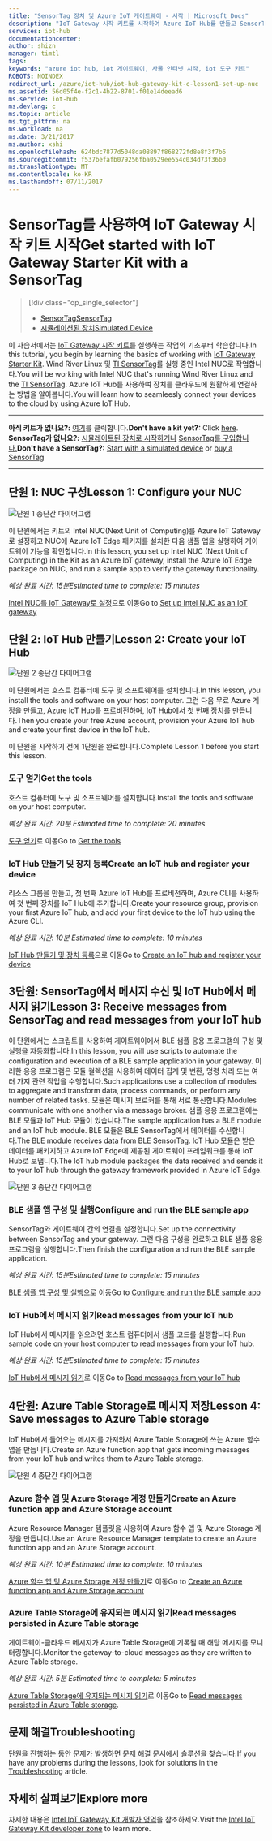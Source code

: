 ```yaml
---
title: "SensorTag 장치 및 Azure IoT 게이트웨이 - 시작 | Microsoft Docs"
description: "IoT Gateway 시작 키트를 시작하여 Azure IoT Hub를 만들고 SensorTag 및 게이트웨이를 IoT Hub에 연결합니다."
services: iot-hub
documentationcenter: 
author: shizn
manager: timtl
tags: 
keywords: "azure iot hub, iot 게이트웨이, 사물 인터넷 시작, iot 도구 키트"
ROBOTS: NOINDEX
redirect_url: /azure/iot-hub/iot-hub-gateway-kit-c-lesson1-set-up-nuc
ms.assetid: 56d05f4e-f2c1-4b22-8701-f01e14deead6
ms.service: iot-hub
ms.devlang: c
ms.topic: article
ms.tgt_pltfrm: na
ms.workload: na
ms.date: 3/21/2017
ms.author: xshi
ms.openlocfilehash: 624bdc7877d5048da08897f868272fd8e8f3f7b6
ms.sourcegitcommit: f537befafb079256fba0529ee554c034d73f36b0
ms.translationtype: MT
ms.contentlocale: ko-KR
ms.lasthandoff: 07/11/2017
---
```

# <a name="get-started-with-iot-gateway-starter-kit-with-a-sensortag"></a><span data-ttu-id="2ec6f-104">SensorTag를 사용하여 IoT Gateway 시작 키트 시작</span><span class="sxs-lookup"><span data-stu-id="2ec6f-104">Get started with IoT Gateway Starter Kit with a SensorTag</span></span>

> [!div class="op_single_selector"]
> * [<span data-ttu-id="2ec6f-105">SensorTag</span><span class="sxs-lookup"><span data-stu-id="2ec6f-105">SensorTag</span></span>](iot-hub-gateway-kit-c-get-started.md)
> * [<span data-ttu-id="2ec6f-106">시뮬레이션된 장치</span><span class="sxs-lookup"><span data-stu-id="2ec6f-106">Simulated Device</span></span>](iot-hub-gateway-kit-c-sim-get-started.md)

<span data-ttu-id="2ec6f-107">이 자습서에서는 [IoT Gateway 시작 키트](https://aka.ms/gateway-kit)를 실행하는 작업의 기초부터 학습합니다.</span><span class="sxs-lookup"><span data-stu-id="2ec6f-107">In this tutorial, you begin by learning the basics of working with [IoT Gateway Starter Kit](https://aka.ms/gateway-kit).</span></span> <span data-ttu-id="2ec6f-108">Wind River Linux 및 [TI SensorTag](http://www.ti.com/ww/en/wireless_connectivity/sensortag2015/index.html#main)를 실행 중인 Intel NUC로 작업합니다.</span><span class="sxs-lookup"><span data-stu-id="2ec6f-108">You will be working with Intel NUC that's running Wind River Linux and the [TI SensorTag](http://www.ti.com/ww/en/wireless_connectivity/sensortag2015/index.html#main).</span></span> <span data-ttu-id="2ec6f-109">Azure IoT Hub를 사용하여 장치를 클라우드에 원활하게 연결하는 방법을 알아봅니다.</span><span class="sxs-lookup"><span data-stu-id="2ec6f-109">You will learn how to seamleesly connect your devices to the cloud by using Azure IoT Hub.</span></span>

***
<span data-ttu-id="2ec6f-110">**아직 키트가 없나요?:** [여기](https://aka.ms/gateway-kit)를 클릭합니다.</span><span class="sxs-lookup"><span data-stu-id="2ec6f-110">**Don't have a kit yet?:** Click [here](https://aka.ms/gateway-kit).</span></span> <span data-ttu-id="2ec6f-111">**SensorTag가 없나요?:** [시뮬레이트된 장치로 시작하거나](iot-hub-gateway-kit-c-sim-get-started.md) [SensorTag를 구입합니다.](http://www.ti.com/ww/en/wireless_connectivity/sensortag2015/?INTC=SensorTag&HQS=sensortag)</span><span class="sxs-lookup"><span data-stu-id="2ec6f-111">**Don't have a SensorTag?:** [Start with a simulated device](iot-hub-gateway-kit-c-sim-get-started.md) or [buy a SensorTag](http://www.ti.com/ww/en/wireless_connectivity/sensortag2015/?INTC=SensorTag&HQS=sensortag)</span></span>
***

## <a name="lesson-1-configure-your-nuc"></a><span data-ttu-id="2ec6f-112">단원 1: NUC 구성</span><span class="sxs-lookup"><span data-stu-id="2ec6f-112">Lesson 1: Configure your NUC</span></span>
![단원 1 종단간 다이어그램](media/iot-hub-gateway-kit-lessons/e2e-lesson1.png)

<span data-ttu-id="2ec6f-114">이 단원에서는 키트의 Intel NUC(Next Unit of Computing)를 Azure IoT Gateway로 설정하고 NUC에 Azure IoT Edge 패키지를 설치한 다음 샘플 앱을 실행하여 게이트웨이 기능을 확인합니다.</span><span class="sxs-lookup"><span data-stu-id="2ec6f-114">In this lesson, you set up Intel NUC (Next Unit of Computing) in the Kit as an Azure IoT gateway, install the Azure IoT Edge package on NUC, and run a sample app to verify the gateway functionality.</span></span>

<span data-ttu-id="2ec6f-115">*예상 완료 시간: 15분*</span><span class="sxs-lookup"><span data-stu-id="2ec6f-115">*Estimated time to complete: 15 minutes*</span></span>

<span data-ttu-id="2ec6f-116">[Intel NUC를 IoT Gateway로 설정](iot-hub-gateway-kit-c-lesson1-set-up-nuc.md)으로 이동</span><span class="sxs-lookup"><span data-stu-id="2ec6f-116">Go to [Set up Intel NUC as an IoT gateway](iot-hub-gateway-kit-c-lesson1-set-up-nuc.md)</span></span>

## <a name="lesson-2-create-your-iot-hub"></a><span data-ttu-id="2ec6f-117">단원 2: IoT Hub 만들기</span><span class="sxs-lookup"><span data-stu-id="2ec6f-117">Lesson 2: Create your IoT Hub</span></span>
![단원 2 종단간 다이어그램](media/iot-hub-gateway-kit-lessons/e2e-lesson2.png)

<span data-ttu-id="2ec6f-119">이 단원에서는 호스트 컴퓨터에 도구 및 소프트웨어를 설치합니다.</span><span class="sxs-lookup"><span data-stu-id="2ec6f-119">In this lesson, you install the tools and software on your host computer.</span></span> <span data-ttu-id="2ec6f-120">그런 다음 무료 Azure 계정을 만들고, Azure IoT Hub를 프로비전하며, IoT Hub에서 첫 번째 장치를 만듭니다.</span><span class="sxs-lookup"><span data-stu-id="2ec6f-120">Then you create your free Azure account, provision your Azure IoT hub and create your first device in the IoT hub.</span></span>

<span data-ttu-id="2ec6f-121">이 단원을 시작하기 전에 1단원을 완료합니다.</span><span class="sxs-lookup"><span data-stu-id="2ec6f-121">Complete Lesson 1 before you start this lesson.</span></span>

### <a name="get-the-tools"></a><span data-ttu-id="2ec6f-122">도구 얻기</span><span class="sxs-lookup"><span data-stu-id="2ec6f-122">Get the tools</span></span>
<span data-ttu-id="2ec6f-123">호스트 컴퓨터에 도구 및 소프트웨어를 설치합니다.</span><span class="sxs-lookup"><span data-stu-id="2ec6f-123">Install the tools and software on your host computer.</span></span>

<span data-ttu-id="2ec6f-124">*예상 완료 시간: 20분* </span><span class="sxs-lookup"><span data-stu-id="2ec6f-124">*Estimated time to complete: 20 minutes*</span></span>

<span data-ttu-id="2ec6f-125">[도구 얻기](iot-hub-gateway-kit-c-lesson2-get-the-tools-win32.md)로 이동</span><span class="sxs-lookup"><span data-stu-id="2ec6f-125">Go to [Get the tools](iot-hub-gateway-kit-c-lesson2-get-the-tools-win32.md)</span></span>

### <a name="create-an-iot-hub-and-register-your-device"></a><span data-ttu-id="2ec6f-126">IoT Hub 만들기 및 장치 등록</span><span class="sxs-lookup"><span data-stu-id="2ec6f-126">Create an IoT hub and register your device</span></span>
<span data-ttu-id="2ec6f-127">리소스 그룹을 만들고, 첫 번째 Azure IoT Hub를 프로비전하며, Azure CLI를 사용하여 첫 번째 장치를 IoT Hub에 추가합니다.</span><span class="sxs-lookup"><span data-stu-id="2ec6f-127">Create your resource group, provision your first Azure IoT hub, and add your first device to the IoT hub using the Azure CLI.</span></span>

<span data-ttu-id="2ec6f-128">*예상 완료 시간: 10분*  </span><span class="sxs-lookup"><span data-stu-id="2ec6f-128">*Estimated time to complete: 10 minutes*</span></span>

<span data-ttu-id="2ec6f-129">[IoT Hub 만들기 및 장치 등록](iot-hub-gateway-kit-c-lesson2-register-device.md)으로 이동</span><span class="sxs-lookup"><span data-stu-id="2ec6f-129">Go to [Create an IoT hub and register your device](iot-hub-gateway-kit-c-lesson2-register-device.md)</span></span>

## <a name="lesson-3-receive-messages-from-sensortag-and-read-messages-from-your-iot-hub"></a><span data-ttu-id="2ec6f-130">3단원: SensorTag에서 메시지 수신 및 IoT Hub에서 메시지 읽기</span><span class="sxs-lookup"><span data-stu-id="2ec6f-130">Lesson 3: Receive messages from SensorTag and read messages from your IoT hub</span></span>
<span data-ttu-id="2ec6f-131">이 단원에서는 스크립트를 사용하여 게이트웨이에서 BLE 샘플 응용 프로그램의 구성 및 실행을 자동화합니다.</span><span class="sxs-lookup"><span data-stu-id="2ec6f-131">In this lesson, you will use scripts to automate the configuration and execution of a BLE sample application in your gateway.</span></span> <span data-ttu-id="2ec6f-132">이러한 응용 프로그램은 모듈 컬렉션을 사용하여 데이터 집계 및 변환, 명령 처리 또는 여러 가지 관련 작업을 수행합니다.</span><span class="sxs-lookup"><span data-stu-id="2ec6f-132">Such applications use a collection of modules to aggregate and transform data, process commands, or perform any number of related tasks.</span></span> <span data-ttu-id="2ec6f-133">모듈은 메시지 브로커를 통해 서로 통신합니다.</span><span class="sxs-lookup"><span data-stu-id="2ec6f-133">Modules communicate with one another via a message broker.</span></span> <span data-ttu-id="2ec6f-134">샘플 응용 프로그램에는 BLE 모듈과 IoT Hub 모듈이 있습니다.</span><span class="sxs-lookup"><span data-stu-id="2ec6f-134">The sample application has a BLE module and an IoT hub module.</span></span> <span data-ttu-id="2ec6f-135">BLE 모듈은 BLE SensorTag에서 데이터를 수신합니다.</span><span class="sxs-lookup"><span data-stu-id="2ec6f-135">The BLE module receives data from BLE SensorTag.</span></span> <span data-ttu-id="2ec6f-136">IoT Hub 모듈은 받은 데이터를 패키지하고 Azure IoT Edge에 제공된 게이트웨이 프레임워크를 통해 IoT Hub로 보냅니다.</span><span class="sxs-lookup"><span data-stu-id="2ec6f-136">The IoT hub module packages the data received and sends it to your IoT hub through the gateway framework provided in Azure IoT Edge.</span></span>

![단원 3 종단간 다이어그램](media/iot-hub-gateway-kit-lessons/e2e-lesson3.png)

### <a name="configure-and-run-the-ble-sample-app"></a><span data-ttu-id="2ec6f-138">BLE 샘플 앱 구성 및 실행</span><span class="sxs-lookup"><span data-stu-id="2ec6f-138">Configure and run the BLE sample app</span></span>
<span data-ttu-id="2ec6f-139">SensorTag와 게이트웨이 간의 연결을 설정합니다.</span><span class="sxs-lookup"><span data-stu-id="2ec6f-139">Set up the connectivity between SensorTag and your gateway.</span></span> <span data-ttu-id="2ec6f-140">그런 다음 구성을 완료하고 BLE 샘플 응용 프로그램을 실행합니다.</span><span class="sxs-lookup"><span data-stu-id="2ec6f-140">Then finish the configuration and run the BLE sample application.</span></span>

<span data-ttu-id="2ec6f-141">*예상 완료 시간: 15분*</span><span class="sxs-lookup"><span data-stu-id="2ec6f-141">*Estimated time to complete: 15 minutes*</span></span>

<span data-ttu-id="2ec6f-142">[BLE 샘플 앱 구성 및 실행](iot-hub-gateway-kit-c-lesson3-configure-ble-app.md)으로 이동</span><span class="sxs-lookup"><span data-stu-id="2ec6f-142">Go to [Configure and run the BLE sample app](iot-hub-gateway-kit-c-lesson3-configure-ble-app.md)</span></span>

### <a name="read-messages-from-your-iot-hub"></a><span data-ttu-id="2ec6f-143">IoT Hub에서 메시지 읽기</span><span class="sxs-lookup"><span data-stu-id="2ec6f-143">Read messages from your IoT hub</span></span>
<span data-ttu-id="2ec6f-144">IoT Hub에서 메시지를 읽으려면 호스트 컴퓨터에서 샘플 코드를 실행합니다.</span><span class="sxs-lookup"><span data-stu-id="2ec6f-144">Run sample code on your host computer to read messages from your IoT hub.</span></span>

<span data-ttu-id="2ec6f-145">*예상 완료 시간: 15분*</span><span class="sxs-lookup"><span data-stu-id="2ec6f-145">*Estimated time to complete: 15 minutes*</span></span>

<span data-ttu-id="2ec6f-146">[IoT Hub에서 메시지 읽기](iot-hub-gateway-kit-c-lesson3-read-messages-from-hub.md)로 이동</span><span class="sxs-lookup"><span data-stu-id="2ec6f-146">Go to [Read messages from your IoT hub](iot-hub-gateway-kit-c-lesson3-read-messages-from-hub.md)</span></span>

## <a name="lesson-4-save-messages-to-azure-table-storage"></a><span data-ttu-id="2ec6f-147">4단원: Azure Table Storage로 메시지 저장</span><span class="sxs-lookup"><span data-stu-id="2ec6f-147">Lesson 4: Save messages to Azure Table storage</span></span>
<span data-ttu-id="2ec6f-148">IoT Hub에서 들어오는 메시지를 가져와서 Azure Table Storage에 쓰는 Azure 함수 앱을 만듭니다.</span><span class="sxs-lookup"><span data-stu-id="2ec6f-148">Create an Azure function app that gets incoming messages from your IoT hub and writes them to Azure Table storage.</span></span>

![단원 4 종단간 다이어그램](media/iot-hub-gateway-kit-lessons/e2e-lesson4.png)

### <a name="create-an-azure-function-app-and-azure-storage-account"></a><span data-ttu-id="2ec6f-150">Azure 함수 앱 및 Azure Storage 계정 만들기</span><span class="sxs-lookup"><span data-stu-id="2ec6f-150">Create an Azure function app and Azure Storage account</span></span>
<span data-ttu-id="2ec6f-151">Azure Resource Manager 템플릿을 사용하여 Azure 함수 앱 및 Azure Storage 계정을 만듭니다.</span><span class="sxs-lookup"><span data-stu-id="2ec6f-151">Use an Azure Resource Manager template to create an Azure function app and an Azure Storage account.</span></span>

<span data-ttu-id="2ec6f-152">*예상 완료 시간: 10분*  </span><span class="sxs-lookup"><span data-stu-id="2ec6f-152">*Estimated time to complete: 10 minutes*</span></span>

<span data-ttu-id="2ec6f-153">[Azure 함수 앱 및 Azure Storage 계정 만들기](iot-hub-gateway-kit-c-lesson4-deploy-resource-manager-template.md)로 이동</span><span class="sxs-lookup"><span data-stu-id="2ec6f-153">Go to [Create an Azure function app and Azure Storage account](iot-hub-gateway-kit-c-lesson4-deploy-resource-manager-template.md)</span></span>

### <a name="read-messages-persisted-in-azure-table-storage"></a><span data-ttu-id="2ec6f-154">Azure Table Storage에 유지되는 메시지 읽기</span><span class="sxs-lookup"><span data-stu-id="2ec6f-154">Read messages persisted in Azure Table storage</span></span>
<span data-ttu-id="2ec6f-155">게이트웨이-클라우드 메시지가 Azure Table Storage에 기록될 때 해당 메시지를 모니터링합니다.</span><span class="sxs-lookup"><span data-stu-id="2ec6f-155">Monitor the gateway-to-cloud messages as they are written to Azure Table storage.</span></span>

<span data-ttu-id="2ec6f-156">*예상 완료 시간: 5분*  </span><span class="sxs-lookup"><span data-stu-id="2ec6f-156">*Estimated time to complete: 5 minutes*</span></span>

<span data-ttu-id="2ec6f-157">[Azure Table Storage에 유지되는 메시지 읽기](iot-hub-gateway-kit-c-lesson4-read-table-storage.md)로 이동</span><span class="sxs-lookup"><span data-stu-id="2ec6f-157">Go to [Read messages persisted in Azure Table storage](iot-hub-gateway-kit-c-lesson4-read-table-storage.md).</span></span>

## <a name="troubleshooting"></a><span data-ttu-id="2ec6f-158">문제 해결</span><span class="sxs-lookup"><span data-stu-id="2ec6f-158">Troubleshooting</span></span>
<span data-ttu-id="2ec6f-159">단원을 진행하는 동안 문제가 발생하면 [문제 해결](iot-hub-gateway-kit-c-troubleshooting.md) 문서에서 솔루션을 찾습니다.</span><span class="sxs-lookup"><span data-stu-id="2ec6f-159">If you have any problems during the lessons, look for solutions in the [Troubleshooting](iot-hub-gateway-kit-c-troubleshooting.md) article.</span></span>

## <a name="explore-more"></a><span data-ttu-id="2ec6f-160">자세히 살펴보기</span><span class="sxs-lookup"><span data-stu-id="2ec6f-160">Explore more</span></span>
<span data-ttu-id="2ec6f-161">자세한 내용은 [Intel IoT Gateway Kit 개발자 영역](http://software.intel.com/iot/microsoft-azure)을 참조하세요.</span><span class="sxs-lookup"><span data-stu-id="2ec6f-161">Visit the [Intel IoT Gateway Kit developer zone](http://software.intel.com/iot/microsoft-azure) to learn more.</span></span>